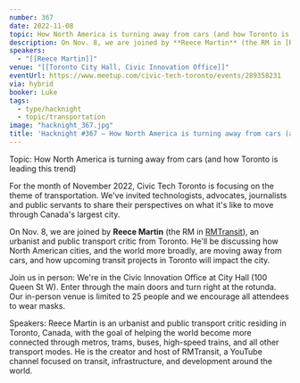 ```yaml
---
number: 367
date: 2022-11-08
topic: How North America is turning away from cars (and how Toronto is leading this trend)
description: On Nov. 8, we are joined by **Reece Martin** (the RM in [RMTransit](https://www.youtube.com/c/rmtransit)), an urbanist and public transport critic from Toronto. He'll be discussing how North American cities, and the world more broadly, are moving away from cars, and how upcoming transit projects in Toronto will impact the city.
speakers:
  - "[[Reece Martin]]"
venue: "[[Toronto City Hall, Civic Innovation Office]]"
eventUrl: https://www.meetup.com/civic-tech-toronto/events/289358231
via: hybrid
booker: Luke
tags:
  - type/hacknight
  - topic/transportation
image: "hacknight_367.jpg"
title: 'Hacknight #367 – How North America is turning away from cars (and how Toronto is leading this trend)'
---
```

Topic: How North America is turning away from cars (and how Toronto is leading this trend)

For the month of November 2022, Civic Tech Toronto is focusing on the theme of transportation. We've invited technologists, advocates, journalists and public servants to share their perspectives on what it's like to move through Canada's largest city.

On Nov. 8, we are joined by **Reece Martin** (the RM in [RMTransit](https://www.youtube.com/c/rmtransit)), an urbanist and public transport critic from Toronto. He'll be discussing how North American cities, and the world more broadly, are moving away from cars, and how upcoming transit projects in Toronto will impact the city.

Join us in person:
We're in the Civic Innovation Office at City Hall (100 Queen St W). Enter through the main doors and turn right at the rotunda. Our in-person venue is limited to 25 people and we encourage all attendees to wear masks.

Speakers:
Reece Martin is an urbanist and public transport critic residing in Toronto, Canada, with the goal of helping the world become more connected through metros, trams, buses, high-speed trains, and all other transport modes. He is the creator and host of RMTransit, a YouTube channel focused on transit, infrastructure, and development around the world.